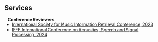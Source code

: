 ## Services

<h4 style="margin:0 10px 0;">Conference Reviewers</h4>

<ul style="margin:0 0 5px;">
  <li><a href="https://ismir2023.ismir.net/"><autocolor>International Society for Music Information Retrieval Conference, 2023</autocolor></a></li>
  <li><a href="https://2024.ieeeicassp.org/"><autocolor>IEEE International Conference on Acoustics, Speech and Signal Processing, 2024</autocolor></a></li>
</ul>